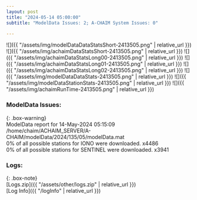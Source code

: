 ```yaml
---
layout: post
title: "2024-05-14 05:00:00"
subtitle: "ModelData Issues: 2; A-CHAIM System Issues: 0"

---
```


![]({{ "/assets/img/modelDataDataStatsShort-2413505.png" | relative_url }})
![]({{ "/assets/img/achaimDataStatsShort-2413505.png" | relative_url }})
![]({{ "/assets/img/achaimDataStatsLong00-2413505.png" | relative_url }})
![]({{ "/assets/img/achaimDataStatsLong01-2413505.png" | relative_url }})
![]({{ "/assets/img/achaimDataStatsLong02-2413505.png" | relative_url }})
![]({{ "/assets/img/modelDataDataStats-2413505.png" | relative_url }})
![]({{ "/assets/img/modelDataStationStats-2413505.png" | relative_url }})
![]({{ "/assets/img/achaimRunTime-2413505.png" | relative_url }})


### ModelData Issues:  
  
{: .box-warning}  
 ModelData report for 14-May-2024 05:15:09   
 /home/chaim/ACHAIM_SERVER/A-CHAIM/modelData/2024/135/05/modelData.mat   
 0% of all possible stations for IONO were downloaded. x4486   
 0% of all possible stations for SENTINEL were downloaded. x3941   
  


### Logs:  
  
{: .box-note}  
[Logs.zip]({{ "/assets/other/logs.zip" | relative_url }})  
[Log Info]({{ "/logInfo" | relative_url }})  
